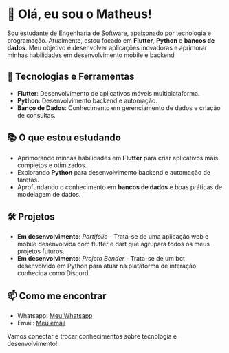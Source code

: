 # 👋 Olá, eu sou o Matheus!

Sou estudante de Engenharia de Software, apaixonado por tecnologia e programação. Atualmente, estou focado em **Flutter**, **Python** e **bancos de dados**. Meu objetivo é desenvolver aplicações inovadoras e aprimorar minhas habilidades em desenvolvimento mobile e backend

## 🚀 Tecnologias e Ferramentas

- **Flutter**: Desenvolvimento de aplicativos móveis multiplataforma.
- **Python**: Desenvolvimento backend e automação.
- **Banco de Dados**: Conhecimento em gerenciamento de dados e criação de consultas.

## 📚 O que estou estudando

- Aprimorando minhas habilidades em **Flutter** para criar aplicativos mais completos e otimizados.
- Explorando **Python** para desenvolvimento backend e automação de tarefas.
- Aprofundando o conhecimento em **bancos de dados** e boas práticas de modelagem de dados.

## 🛠️ Projetos

- **Em desenvolvimento**: *Portifólio* - Trata-se de uma aplicação web e mobile desenvolvida com flutter e dart que agrupará todos os meus projetos futuros.
- **Em desenvolvimento**: *Projeto Bender* - Trata-se de um bot desenvolvido em Python para atuar na plataforma de interação conhecida como Discord.

<!-- Adicione mais projetos conforme necessário -->

## 📫 Como me encontrar

- Whatsapp: [Meu Whatsapp](https://wa.me/5591999175479?text=)
- Email: [Meu email](mailto:matheusrodriguesfilho.91@gmail.com)

Vamos conectar e trocar conhecimentos sobre tecnologia e desenvolvimento!
